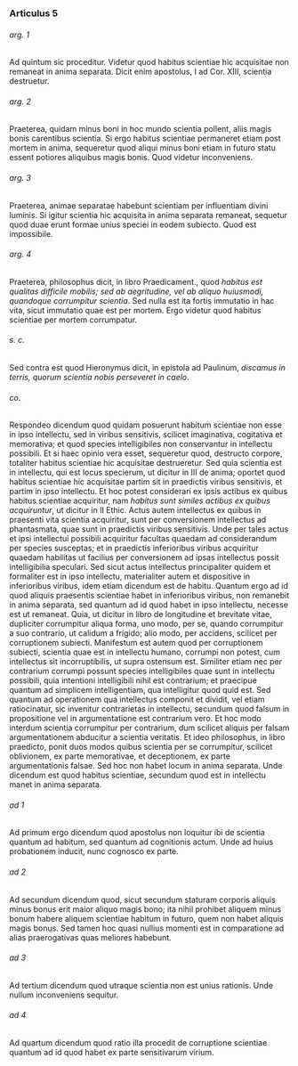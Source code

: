 ### Articulus 5

###### arg. 1
Ad quintum sic proceditur. Videtur quod habitus scientiae hic acquisitae non remaneat in anima separata. Dicit enim apostolus, I ad Cor. XIII, scientia destruetur.

###### arg. 2
Praeterea, quidam minus boni in hoc mundo scientia pollent, aliis magis bonis carentibus scientia. Si ergo habitus scientiae permaneret etiam post mortem in anima, sequeretur quod aliqui minus boni etiam in futuro statu essent potiores aliquibus magis bonis. Quod videtur inconveniens.

###### arg. 3
Praeterea, animae separatae habebunt scientiam per influentiam divini luminis. Si igitur scientia hic acquisita in anima separata remaneat, sequetur quod duae erunt formae unius speciei in eodem subiecto. Quod est impossibile.

###### arg. 4
Praeterea, philosophus dicit, in libro Praedicament., quod *habitus est qualitas difficile mobilis; sed ab aegritudine, vel ab aliquo huiusmodi, quandoque corrumpitur scientia*. Sed nulla est ita fortis immutatio in hac vita, sicut immutatio quae est per mortem. Ergo videtur quod habitus scientiae per mortem corrumpatur.

###### s. c.
Sed contra est quod Hieronymus dicit, in epistola ad Paulinum, *discamus in terris, quorum scientia nobis perseveret in caelo*.

###### co.
Respondeo dicendum quod quidam posuerunt habitum scientiae non esse in ipso intellectu, sed in viribus sensitivis, scilicet imaginativa, cogitativa et memorativa; et quod species intelligibiles non conservantur in intellectu possibili. Et si haec opinio vera esset, sequeretur quod, destructo corpore, totaliter habitus scientiae hic acquisitae destrueretur. Sed quia scientia est in intellectu, qui est locus specierum, ut dicitur in III de anima; oportet quod habitus scientiae hic acquisitae partim sit in praedictis viribus sensitivis, et partim in ipso intellectu. Et hoc potest considerari ex ipsis actibus ex quibus habitus scientiae acquiritur, nam *habitus sunt similes actibus ex quibus acquiruntur*, ut dicitur in II Ethic. Actus autem intellectus ex quibus in praesenti vita scientia acquiritur, sunt per conversionem intellectus ad phantasmata, quae sunt in praedictis viribus sensitivis. Unde per tales actus et ipsi intellectui possibili acquiritur facultas quaedam ad considerandum per species susceptas; et in praedictis inferioribus viribus acquiritur quaedam habilitas ut facilius per conversionem ad ipsas intellectus possit intelligibilia speculari. Sed sicut actus intellectus principaliter quidem et formaliter est in ipso intellectu, materialiter autem et dispositive in inferioribus viribus, idem etiam dicendum est de habitu. Quantum ergo ad id quod aliquis praesentis scientiae habet in inferioribus viribus, non remanebit in anima separata, sed quantum ad id quod habet in ipso intellectu, necesse est ut remaneat. Quia, ut dicitur in libro de longitudine et brevitate vitae, dupliciter corrumpitur aliqua forma, uno modo, per se, quando corrumpitur a suo contrario, ut calidum a frigido; alio modo, per accidens, scilicet per corruptionem subiecti. Manifestum est autem quod per corruptionem subiecti, scientia quae est in intellectu humano, corrumpi non potest, cum intellectus sit incorruptibilis, ut supra ostensum est. Similiter etiam nec per contrarium corrumpi possunt species intelligibiles quae sunt in intellectu possibili, quia intentioni intelligibili nihil est contrarium; et praecipue quantum ad simplicem intelligentiam, qua intelligitur quod quid est. Sed quantum ad operationem qua intellectus componit et dividit, vel etiam ratiocinatur, sic invenitur contrarietas in intellectu, secundum quod falsum in propositione vel in argumentatione est contrarium vero. Et hoc modo interdum scientia corrumpitur per contrarium, dum scilicet aliquis per falsam argumentationem abducitur a scientia veritatis. Et ideo philosophus, in libro praedicto, ponit duos modos quibus scientia per se corrumpitur, scilicet oblivionem, ex parte memorativae, et deceptionem, ex parte argumentationis falsae. Sed hoc non habet locum in anima separata. Unde dicendum est quod habitus scientiae, secundum quod est in intellectu manet in anima separata.

###### ad 1
Ad primum ergo dicendum quod apostolus non loquitur ibi de scientia quantum ad habitum, sed quantum ad cognitionis actum. Unde ad huius probationem inducit, nunc cognosco ex parte.

###### ad 2
Ad secundum dicendum quod, sicut secundum staturam corporis aliquis minus bonus erit maior aliquo magis bono; ita nihil prohibet aliquem minus bonum habere aliquem scientiae habitum in futuro, quem non habet aliquis magis bonus. Sed tamen hoc quasi nullius momenti est in comparatione ad alias praerogativas quas meliores habebunt.

###### ad 3
Ad tertium dicendum quod utraque scientia non est unius rationis. Unde nullum inconveniens sequitur.

###### ad 4
Ad quartum dicendum quod ratio illa procedit de corruptione scientiae quantum ad id quod habet ex parte sensitivarum virium.

